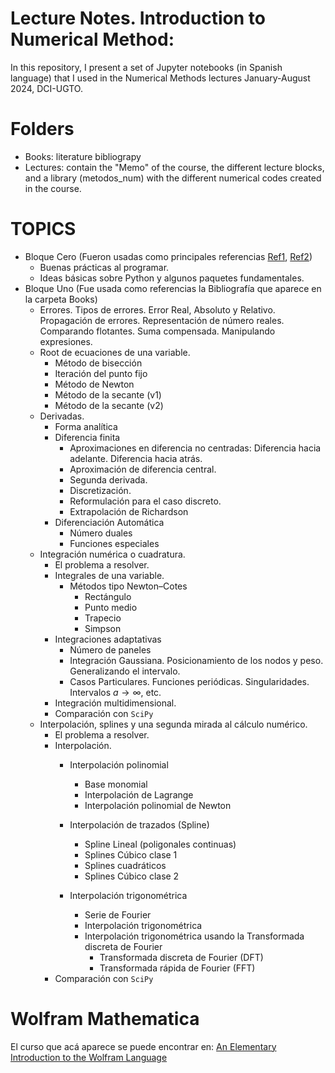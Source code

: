 # Lecture Notes. Introduction to Numerical Method:
In this repository, I present a set of Jupyter notebooks (in Spanish language) that I used in the Numerical Methods lectures   January-August 2024, DCI-UGTO.

# Folders
- Books: literature bibliograpy
- Lectures: contain the "Memo" of the course, the different lecture blocks, and a library (metodos_num) with the different numerical codes created in the course.


# TOPICS
- Bloque Cero (Fueron usadas como principales referencias [Ref1](https://ellibrodepython.com), [Ref2](https://docs.python.org/3/contents.html))
    - Buenas prácticas al programar.
	- Ideas básicas sobre Python y algunos paquetes fundamentales.
- Bloque Uno (Fue usada como referencias la Bibliografía que aparece en la carpeta Books)
    - Errores. Tipos de errores. Error Real, Absoluto y Relativo. Propagación de errores. Representación de número reales. Comparando flotantes. Suma compensada. Manipulando expresiones.
    - Root de ecuaciones de una variable. 
        - Método de bisección
        - Iteración del punto fijo
        - Método de Newton
        - Método de la secante (v1)
        - Método de la secante (v2)
    - Derivadas. 
        - Forma analítica
        - Diferencia finita
            - Aproximaciones en diferencia no centradas: Diferencia hacia adelante. Diferencia hacia atrás.
            - Aproximación de diferencia central.
            - Segunda derivada.
            - Discretización.
            - Reformulación para el caso discreto.
            - Extrapolación de Richardson
        - Diferenciación Automática 
            - Número duales
            - Funciones especiales
    - Integración numérica o cuadratura.
        - El problema a resolver.
        - Integrales de una variable.
            - Métodos tipo Newton–Cotes
                - Rectángulo
                - Punto medio
                - Trapecio
                - Simpson
        - Integraciones adaptativas
            - Número de paneles 
            - Integración Gaussiana. Posicionamiento de los nodos y peso. Generalizando el intervalo.
            - Casos Particulares. Funciones periódicas. Singularidades. Intervalos $a\to\infty$, etc.
        - Integración multidimensional.
        - Comparación con `SciPy`
    - Interpolación, splines y una segunda mirada al cálculo numérico.
        - El problema a resolver.
        - Interpolación.
            - Interpolación polinomial
                - Base monomial
                - Interpolación de Lagrange
                - Interpolación polinomial de Newton

            - Interpolación de trazados (Spline)
                - Spline Lineal (poligonales continuas)
                - Splines Cúbico clase 1
                - Splines cuadráticos
                - Splines Cúbico clase 2
            
            - Interpolación trigonométrica
                - Serie de Fourier 
                - Interpolación trigonométrica
                - Interpolación trigonométrica usando la Transformada discreta de Fourier
                    - Transformada discreta de Fourier (DFT)
                    - Transformada rápida de Fourier (FFT)
        - Comparación con `SciPy`

# Wolfram Mathematica
El curso que acá aparece se puede encontrar en: [An Elementary Introduction to the Wolfram Language](https://www.wolfram.com/language/elementary-introduction/3rd-ed/)